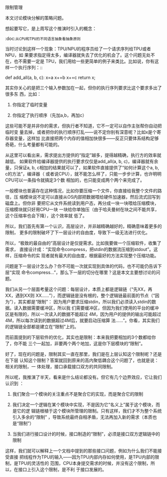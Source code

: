     
限制管理

本文讨论模块分解的策略问题。

想起要写它，是上周写这个推演时引入的概念：

  :doc:`从CPU和TPU的不同语言抽象看抽象原则`

当时讨论到这样一个现象：TPU/NPU的程序员给了一个请求序列给TPU或者NPU，如
果要求指定得太多，编译器就失去了优化的机会了。这个问题无处不在，也不需要一定是
TPU，我们用给一些更简单的例子来类比。比如说，你有这样一个执行序列：::

  def add_all(a, b, c):
  x=a
  x+=b
  x+=c
  return x;

其实你关心的是把三个输入参数加在一起，但你的执行序列要求比这个要求多出了很多东
西，比如：

1. 你指定了临时变量

2. 你指定了执行顺序（先加a,b，再加c）

这些可能不是并非你的需求，但执行者不知道，它不一定可以自作主张帮你自动把临时变
量去掉，或者把你的执行顺序打乱——说不定你别有深意呢？比如x是个寄存器变量，这样加
比直接把两个内存的值相加快很多——反正只要体系结构足够奇葩，什么考量都有可能的。

从这里可以看出来，需求提出方提供的“指定”越多，提得越精确，执行方的效率就越低。
如果软件给编译器提供的执行要求仅仅是add_all(a, b, c)，编译器就有余量，只保证a,
b, c相加的结果就可以了，如果软件直接提供了“如何计算这个a, b, c的方法”，编译器（
或者说CPU），就不能怎么样了，只能一步步计算，也许明明CPU可以一条指令就搞定3个数
相加的，也只能变成两个两个来完成了。

一般模块也普遍存在这种情况，比如你要压缩一个文件，你直接给我整个文件的路径，压
缩模块说不定可以直接从OS内部把数据喂给硬件加速器，然后流式回写到磁盘上。但你非
要把它从文件系统读到用户态，再分成一块一块喂给压缩模块，压缩模块就只好用CPU一块
一块给你单独压（由于哈夫曼树在块之间不能共享，这个压缩率也会下降），这个效率就
低了。

所以，我们首先有第一个认识，高层设计，并非越精确越好的，精确意味着更多的限制，
更多的限制破坏了下一层设计的自由度，导致下一级无法进行优化。

所以，“极致的最自由的”高层设计是仅提需求。比如我要做一个压缩软件，收集了需求，
直接设计成：“实现命令compress，把stdin的数据流压缩到stdout”。这样，压缩命令的实
现者就有最大的自由度，根据最好的方法实现整个压缩功能。

问题是下一层设计怎么办？你不可能一次就实现到具体的代码，也不可能仍告诉下层“实现
命令compress...”，那么下一层的切分在哪里？这是本文主要想讨论的问题。

我们从另一个层面考量这个问题：每层设计，本质上都是逻辑链（“先XX，再XX，遇到XX则
XX……”），而逻辑链是没有根的，整个逻辑链最前面的节点（“因为”），其实都是“限制”：
因为用户要求压缩stdin，所以我们必须读入stdin的数据。读入数据需要缓冲区，所以我
们需要缓冲区，但因为我们使用的平台的缓冲区是有限的，所以一次读入的数据不能超过
4M，因为用户的提供的输出可能超过4M，所以每次读到的数据超过4M后，就要启动压缩算
法……”。你看，其实我们的逻辑链全部都是建立在“限制”上的。

而前面提到的下层软件的优化，其实也是限制：本来我把要相加的3个数都给你了，你不能
三个一起加，非要两个两个地加，这是你下层模块的“限制”。

好了，现在的问题是，限制其实一直在那里，我们是在上层认知这个限制呢？还是在下层
认知这个限制？答案就回到原来的高内聚低耦合这个问题了，也就是说：相关的限制，一
体处理，接口承载接口双方的共同限制。

所以呢，我推演了半天，看来是什么结论都没有。但它有几个边界效应，它让我们认识到
：

1. 我们聚合一个模块的关注重点不是聚合它的实现，而是聚合它的限制

2. 我们决定一个逻辑在某个模块中实现，不是因为它“名义上”属于这个模块，而是它的逻
  辑链根植于这个模块所管理的限制。只有这样，我们才不为整个系统引入多余的“限制”
  ，导致系统最终自相矛盾，无法再加入新的需求（本质也是“限制”）

3. 当我们进行接口设计的时候，接口制造的“限制”，必须是接口双方逻辑链中的限制

这样，我们就可以解释上一个文档中提到的那些接口问题，例如为什么我们不能接受直接
把线程作为TPU的输入——因为TPU内部内存如何使用，是TPU内部的限制，是TPU的灵活性的
范围，CPU本身提交需求的时候，并没有这个限制，所以，在接口上引入这个限制，是不利
于接口发展的。
